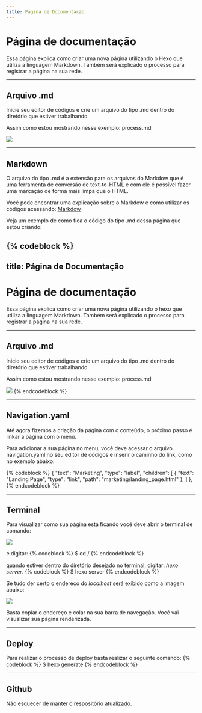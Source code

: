 ```yaml
---
title: Página de Documentação
---
```


# Página de documentação
Essa página explica como criar uma nova página utilizando o Hexo que utiliza a linguagem Markdown. Também será explicado o processo para registrar a página na sua rede.

___
## Arquivo .md
Inicie seu editor de códigos e crie um arquivo do tipo .md dentro do diretório que estiver trabalhando.

Assim como estou mostrando nesse exemplo: process.md

![](/images/process/arquivomd.png)

___
## Markdown
O arquivo do tipo .md é a extensão para os arquivos do Markdow que é uma ferramenta de conversão de text-to-HTML e com ele é possível fazer uma marcação de forma mais limpa que o HTML.

Você pode encontrar uma explicação sobre o Markdow e como utilizar os códigos acessando: [Markdow](https://blog.da2k.com.br/2015/02/08/aprenda-markdown/)

Veja um exemplo de como fica o código do tipo .md dessa página que estou criando:

{% codeblock %}
---
title: Página de Documentação
---

# Página de documentação
Essa página explica como criar uma nova página utilizando o hexo que utiliza a linguagem Markdown. Também será explicado o processo para registrar a página na sua rede.

___
## Arquivo .md
Inicie seu editor de códigos e crie um arquivo do tipo .md dentro do diretório que estiver trabalhando.

Assim como estou mostrando nesse exemplo: process.md

![](/images/process/arquivomd.png)
{% endcodeblock %}

___
## Navigation.yaml
Até agora fizemos a criação da página com o conteúdo, o próximo passo é linkar a página com o menu.

Para adicionar a sua página no menu, você deve acessar o arquivo navigation.yaml no seu editor de códigos e inserir o caminho do link, como no exemplo abaixo:

{% codeblock %}
{
  "text": "Marketing",
  "type": "label",
  "children": [
    {
    "text": "Landing Page",
    "type": "link",
    "path": "marketing/landing_page.html"
    },
  ]
},
{% endcodeblock %}

___
## Terminal
Para visualizar como sua página está ficando você deve abrir o terminal de comando:

![](/images/process/terminal.png)

e digitar:
{% codeblock %}
$ cd <nomedapasta>/<pasta>
{% endcodeblock %}

quando estiver dentro do diretório desejado no terminal, digitar: *hexo server*.
{% codeblock %}
$ hexo server
{% endcodeblock %}

Se tudo der certo o endereço do *localhost* será exibido como a imagem abaixo:

![](/images/process/localhost.png)

Basta copiar o endereço e colar na sua barra de navegação. Você vai visualizar sua página renderizada.

___
## Deploy
Para realizar o processo de deploy basta realizar o seguinte comando:
{% codeblock %}
$ hexo generate
{% endcodeblock %}

___
## Github
Não esquecer de manter o respositório atualizado.
